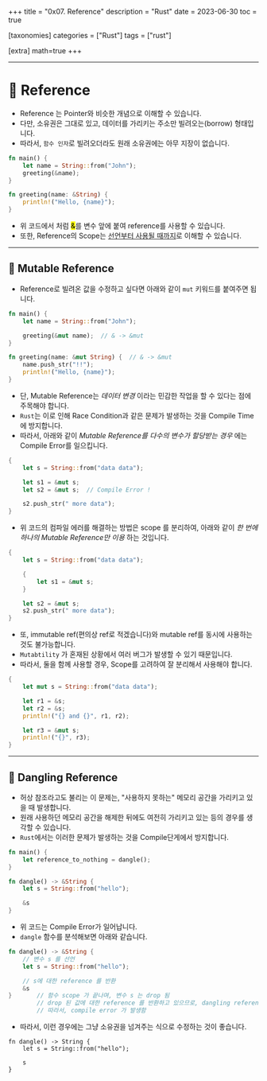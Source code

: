 +++
title = "0x07. Reference"
description = "Rust"
date = 2023-06-30
toc = true

[taxonomies]
categories = ["Rust"]
tags = ["rust"]

[extra]
math=true
+++

---

# 🤔 Reference
- <txtylw>Reference</txtylw> 는 <txtylw>Pointer</txtylw>와 비슷한 개념으로 이해할 수 있습니다.
- 다만, <txtred>소유권</txtred>은 그대로 있고, 데이터를 가리키는 <txtylw>주소</txtylw>만 <txtylw>빌려오는(borrow)</txtylw> 형태입니다.
- 따라서, `함수 인자`로 빌려오더라도 <txtylw>원래 소유권</txtylw>에는 아무 지장이 없습니다.

```rust
fn main() {
    let name = String::from("John");
    greeting(&name);
}

fn greeting(name: &String) {
    println!("Hello, {name}");
}
```

- 위 코드에서 처럼 <mark>&</mark>를 변수 앞에 붙여 <txtylw>reference</txtylw>를 사용할 수 있습니다.
- 또한, <txtylw>Reference</txtylw>의 <txtred>Scope</txtred>는 <u>선언부터 사용될 때까지</u>로 이해할 수 있습니다.

---
## 📌 Mutable Reference
- <txtylw>Reference</txtylw>로 빌려온 값을 <txtylw>수정</txtylw>하고 싶다면 아래와 같이 `mut` 키워드를 붙여주면 됩니다.

```rust
fn main() {
    let name = String::from("John");

    greeting(&mut name);  // & -> &mut
}

fn greeting(name: &mut String) {  // & -> &mut
    name.push_str("!!");
    println!("Hello, {name}");
}
```

- 단, <txtylw>Mutable Reference</txtylw>는 *데이터 변경* 이라는 <txtred>민감한 작업</txtred>을 할 수 있다는  점에 주목해야 합니다.
- `Rust`는 이로 인해 <txtylw>Race Condition</txtylw>과 같은 문제가 발생하는 것을 <txtylw>Compile Time</txtylw>에 방지합니다.
- 따라서, 아래와 같이 <txtred>*Mutable Reference를 다수의 변수가 할당받는 경우*</txtred> 에는 <txtylw>Compile Error</txtylw>를 일으킵니다.

```rust
{
    let s = String::from("data data");

    let s1 = &mut s;
    let s2 = &mut s;  // Compile Error !

    s2.push_str(" more data");
}
```

- 위 코드의 컴파일 에러를 해결하는 방법은 <txtylw>scope 를 분리</txtylw>하여, 아래와 같이 <txtylw>*한 번에 하나의 Mutable Reference만 이용*</txtylw> 하는 것입니다.
```rust
{
    let s = String::from("data data");

    {
        let s1 = &mut s;
    }

    let s2 = &mut s;
    s2.push_str(" more data");
}
```

- 또, <txtylw>immutable ref</txtylw>(편의상 ref로 적겠습니다)와 <txtylw>mutable ref</txtylw>를 동시에 사용하는 것도 불가능합니다.
- `Mutabtility` 가 혼재된 상황에서 여러 <txtred>버그</txtred>가 발생할 수 있기 때문입니다.
- 따라서, 둘을 함께 사용할 경우, <txtylw>Scope</txtylw>를 고려하여 <txtylw>잘 분리해서</txtylw> 사용해야 합니다.

```rust
{
    let mut s = String::from("data data");

    let r1 = &s;
    let r2 = &s;
    println!("{} and {}", r1, r2);

    let r3 = &mut s;
    println!("{}", r3);
}
```

---
## 📌 Dangling Reference
- <txtylw>허상 참조</txtylw>라고도 불리는 이 문제는, "사용하지 못하는" 메모리 공간을 가리키고 있을 때 발생합니다.
- 원래 사용하던 메모리 공간을 해제한 뒤에도 여전히 가리키고 있는 등의 경우를 생각할 수 있습니다.
- `Rust`에서는 이러한 문제가 발생하는 것을 <txtylw>Compile</txtylw>단게에서 방지합니다.

```rust
fn main() {
    let reference_to_nothing = dangle();
}

fn dangle() -> &String {
    let s = String::from("hello");

    &s
}
```

- 위 코드는 <txtylw>Compile Error</txtylw>가 일어납니다.
- `dangle` 함수를 분석해보면 아래와 같습니다.

```rust
fn dangle() -> &String {
    // 변수 s 를 선언
    let s = String::from("hello");

    // s에 대한 reference 를 반환
    &s
}       // 함수 scope 가 끝나며, 변수 s 는 drop 됨
        // drop 된 값에 대한 reference 를 반환하고 있으므로, dangling reference !
        // 따라서, compile error 가 발생함
```

- 따라서, 이런 경우에는 그냥 <txtylw>소유권</txtylw>을 넘겨주는 식으로 수정하는 것이 좋습니다.
```rust,linenos
fn dangle() -> String {
    let s = String::from("hello");

    s
}
```
